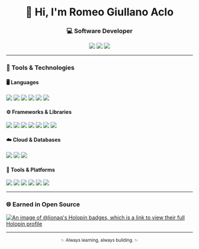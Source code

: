 <h1 align="center">👋 Hi, I'm Romeo Giullano Aclo</h1>
<h3 align="center">💻 Software Developer </h3>

<p align="center">
  <a href="mailto:romeogiullanoaclo@gmail.com"><img src="https://img.shields.io/badge/Email-romeogiullanoaclo%40gmail.com-red?style=flat-square&logo=gmail" /></a>
  <a href="https://www.linkedin.com/in/romeo-giullano-aclo-6661372b7/"><img src="https://img.shields.io/badge/LinkedIn-Romeo%20Giullano%20Aclo-blue?style=flat-square&logo=linkedin" /></a>
  <a href="https://github.com/lionaq"><img src="https://img.shields.io/badge/GitHub-lionaq-black?style=flat-square&logo=github" /></a>
</p>

---

### 🧰 Tools & Technologies

#### 🖥️ Languages
<p class="badge-container">
  <img src="https://img.shields.io/badge/Python-3670A0?style=for-the-badge&logo=python&logoColor=ffdd54"/>
  <img src="https://img.shields.io/badge/C++-00599C?style=for-the-badge&logo=c%2B%2B&logoColor=white"/>
  <img src="https://img.shields.io/badge/C%23-239120?style=for-the-badge&logo=c-sharp&logoColor=white"/>
  <img src="https://img.shields.io/badge/TypeScript-007ACC?style=for-the-badge&logo=typescript&logoColor=white"/>
  <img src="https://img.shields.io/badge/JavaScript-F7DF1E?style=for-the-badge&logo=javascript&logoColor=black"/>
  <img src="https://img.shields.io/badge/SQL-003B57?style=for-the-badge&logo=database&logoColor=white"/>
</p>

#### ⚙️ Frameworks & Libraries
<p class="badge-container">
  <img src="https://img.shields.io/badge/React-20232A?style=for-the-badge&logo=react&logoColor=61DAFB"/>
  <img src="https://img.shields.io/badge/Ionic-3880FF?style=for-the-badge&logo=ionic&logoColor=white"/>
  <img src="https://img.shields.io/badge/ASP.NET%20Core-512BD4?style=for-the-badge&logo=dotnet&logoColor=white"/>
  <img src="https://img.shields.io/badge/FastAPI-009688?style=for-the-badge&logo=fastapi&logoColor=white"/>
  <img src="https://img.shields.io/badge/Flask-000000?style=for-the-badge&logo=flask&logoColor=white"/>
  <img src="https://img.shields.io/badge/TailwindCSS-06B6D4?style=for-the-badge&logo=tailwindcss&logoColor=white"/>
  <img src="https://img.shields.io/badge/Bootstrap-7952B3?style=for-the-badge&logo=bootstrap&logoColor=white"/>
</p>

#### ☁️ Cloud & Databases
<p class="badge-container">
  <img src="https://img.shields.io/badge/Firebase-FFCA28?style=for-the-badge&logo=firebase&logoColor=black"/>
  <img src="https://img.shields.io/badge/PostgreSQL-316192?style=for-the-badge&logo=postgresql&logoColor=white"/>
  <img src="https://img.shields.io/badge/MySQL-4479A1?style=for-the-badge&logo=mysql&logoColor=white"/>
</p>

#### 🧩 Tools & Platforms
<p class="badge-container">
  <img src="https://img.shields.io/badge/Docker-2496ED?style=for-the-badge&logo=docker&logoColor=white"/>
  <img src="https://img.shields.io/badge/Git-F05032?style=for-the-badge&logo=git&logoColor=white"/>
  <img src="https://img.shields.io/badge/GitHub-181717?style=for-the-badge&logo=github&logoColor=white"/>
  <img src="https://img.shields.io/badge/Bitbucket-0052CC?style=for-the-badge&logo=bitbucket&logoColor=white"/>
  <img src="https://img.shields.io/badge/JIRA-0052CC?style=for-the-badge&logo=jira&logoColor=white"/>
  <img src="https://img.shields.io/badge/Postman-FF6C37?style=for-the-badge&logo=postman&logoColor=white"/>
</p>

---

### 🌐 Earned in Open Source
[![An image of @lionaq's Holopin badges, which is a link to view their full Holopin profile](https://holopin.me/lionaq)](https://holopin.io/@lionaq)

---

<p align="center">
  <sub>✨ Always learning, always building. ✨</sub>
</p>
